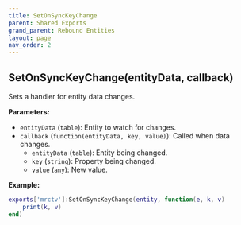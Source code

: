 ```yaml
--- 
title: SetOnSyncKeyChange 
parent: Shared Exports 
grand_parent: Rebound Entities 
layout: page
nav_order: 2
--- 
```


## SetOnSyncKeyChange(entityData, callback)
Sets a handler for entity data changes.

**Parameters:**
- `entityData` (`table`): Entity to watch for changes.
- `callback` (`function(entityData, key, value)`): Called when data changes.
  - `entityData` (`table`): Entity being changed.
  - `key` (`string`): Property being changed.
  - `value` (`any`): New value.

**Example:**
```lua
exports['mrctv']:SetOnSyncKeyChange(entity, function(e, k, v) 
    print(k, v)
end)
```
